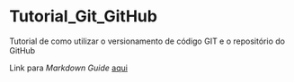 # Tutorial_Git_GitHub
Tutorial de como utilizar o versionamento de código GIT e o repositório do GitHub

Link para *Markdown Guide* [aqui](https://www.markdownguide.org/basic-syntax/)
